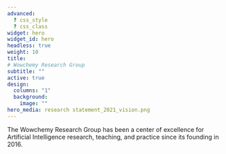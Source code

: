 ```yaml
---
advanced:
  ? css_style
  ? css_class
widget: hero
widget_id: hero
headless: true
weight: 10
title: 
# Wowchemy Research Group
subtitle: ""
active: true
design:
  columns: "1"
  background:
    image: ""
hero_media: research statement_2021_vision.png
---
```

The Wowchemy Research Group has been a center of excellence for Artificial Intelligence research, teaching, and practice since its founding in 2016.
